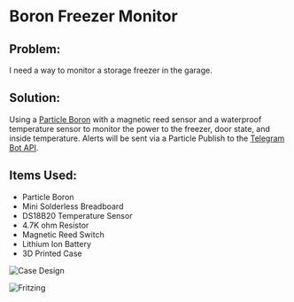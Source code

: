 
# Boron Freezer Monitor




## Problem:
I need a way to monitor a storage freezer in the garage.

## Solution:
Using a [Particle Boron](https://store.particle.io/collections/boron-lte/products/boron-lte-cat-m1-noram-with-ethersim-4th-gen) with a magnetic reed sensor and a waterproof temperature sensor to monitor the power to the freezer, door state, and inside temperature. Alerts will be sent via a Particle Publish to the [Telegram Bot API](https://core.telegram.org/bots/api).




## Items Used:

- Particle Boron
- Mini Solderless Breadboard
- DS18B20 Temperature Sensor
- 4.7K ohm Resistor
- Magnetic Reed Switch
- Lithium Ion Battery
- 3D Printed Case

![Case Design](https://ss.burrows.family/Jru80AZp?embed=true&amp;title=true)

![Fritzing](https://bashburner.com/images/Fritzing_Boron_Freezer_Monitor.png)